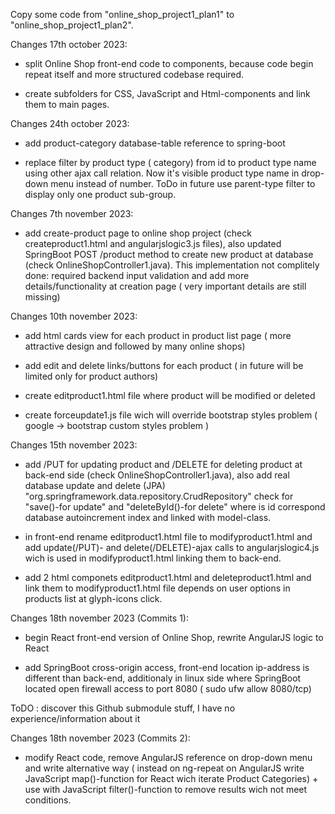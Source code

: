 

Copy some code from "online_shop_project1_plan1" to "online_shop_project1_plan2". 

Changes 17th october 2023:

- split Online Shop front-end code to components, because code begin repeat itself and more structured codebase required.

- create subfolders for CSS, JavaScript and Html-components and link them to main pages.

Changes 24th october 2023:

- add product-category database-table reference to spring-boot

- replace filter by product type ( category) from id to product type name using other ajax call relation. Now it's visible product type name in drop-down menu instead of number. ToDo in future use parent-type filter to display only one product sub-group.

Changes 7th november 2023:

- add create-product page to online shop project (check createproduct1.html and angularjslogic3.js files), also updated SpringBoot POST /product method to create new product at database (check OnlineShopController1.java). This implementation not complitely done: required backend input validation and add more details/functionality at creation page ( very important details are still missing) 

Changes 10th november 2023:

- add html cards view for each product in product list page ( more attractive design and followed by many online shops)

- add edit and delete links/buttons for each product ( in future will be limited only for product authors)

- create editproduct1.html file where product will be modified or deleted

- create forceupdate1.js file wich will override bootstrap styles problem ( google -> bootstrap custom styles problem )

Changes 15th november 2023:

- add /PUT for updating product and /DELETE for deleting product at back-end side (check OnlineShopController1.java), also add real database update and delete (JPA) "org.springframework.data.repository.CrudRepository" check for "save()-for update" and "deleteById()-for delete" where is id correspond database autoincrement index and linked with model-class.

- in front-end rename editproduct1.html file to modifyproduct1.html and add update(/PUT)- and delete(/DELETE)-ajax calls to angularjslogic4.js wich is used in modifyproduct1.html linking them to back-end.

- add 2 html componets editproduct1.html and deleteproduct1.html and link them to modifyproduct1.html file depends on user options in products list at glyph-icons click.

Changes 18th november 2023 (Commits 1):

- begin React front-end version of Online Shop, rewrite AngularJS logic to React

- add SpringBoot cross-origin access, front-end location ip-address is different than back-end,  additionaly in linux side where SpringBoot located open firewall access to port 8080 ( sudo ufw allow 8080/tcp)

ToDO : discover this Github submodule stuff, I have no experience/information about it

Changes 18th november 2023 (Commits 2):

- modify React code, remove AngularJS reference on drop-down menu and write alternative way ( instead on ng-repeat on AngularJS write JavaScript map()-function for React wich iterate Product Categories) + use with JavaScript filter()-function to remove results wich not meet conditions.


 

